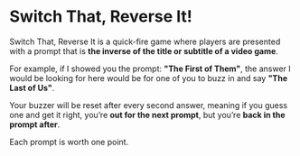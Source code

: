 # Switch That, Reverse It!

Switch That, Reverse It is a quick-fire game where players are presented with a
prompt that is **the inverse of the title or subtitle of a video game**.

For example, if I showed you the prompt: **"The First of Them"**, the answer I
would be looking for here would be for one of you to buzz in and say
**"The Last of Us"**.

Your buzzer will be reset after every second answer, meaning if you guess one
and get it right, you’re **out for the next prompt**, but you’re
**back in the prompt after**.

Each prompt is worth one point.
